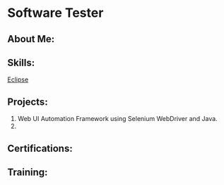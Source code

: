 # Software Tester

## About Me:

## Skills:
[Eclipse](https://github.com/amul-sinfal/amul-sinfal.github.io/blob/main/assets/imgs/skills/eclipse-original.svg)
## Projects:

1. Web UI Automation Framework using Selenium WebDriver and Java.
2. 
## Certifications:

## Training:
